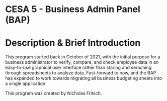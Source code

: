 # CESA 5 - Business Admin Panel (BAP)
 
# Description & Brief Introduction
This program started back in October of 2021, with the initial purpose for a business administrator to verify, compare, and check employee data in an easy-to-use
graphical user interface rather than staring and seraching through spreadsheets to analyze data. Fast-forward to now, and the BAP has expanded to work towards migrating
all business budgeting sheets into a single application.

This program was created by Nicholas Fritsch.